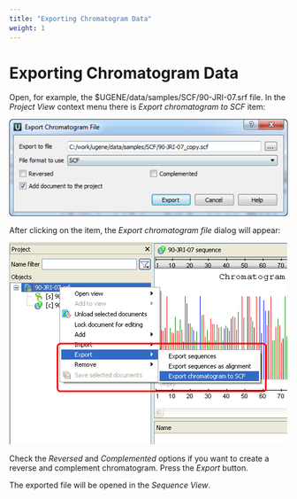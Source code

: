 ```yaml
---
title: "Exporting Chromatogram Data"
weight: 1
---
```



# Exporting Chromatogram Data

Open, for example, the $UGENE/data/samples/SCF/90-JRI-07.srf file. In the _Project View_ context menu there is _Export chromatogram to SCF_ item:


![](/images/65929561/65929562.png)

After clicking on the item, the _Export chromatogram file_ dialog will appear:


![](/images/65929561/65929563.png)

Check the _Reversed_ and _Complemented_ options if you want to create a reverse and complement chromatogram. Press the _Export_ button.

The exported file will be opened in the _Sequence View_.
